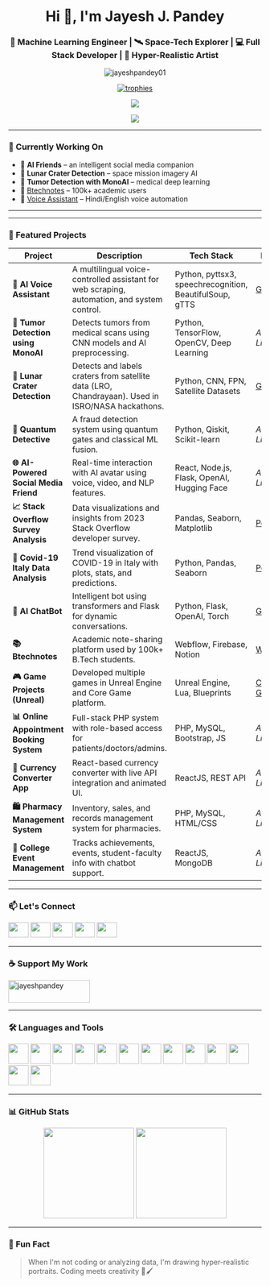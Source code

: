 <h1 align="center">Hi 👋, I'm Jayesh J. Pandey</h1>
<h3 align="center">🚀 Machine Learning Engineer | 🛰️ Space-Tech Explorer | 💻 Full Stack Developer | 🎨 Hyper-Realistic Artist</h3>

<p align="center">
  <img src="https://komarev.com/ghpvc/?username=jayeshpandey01&label=Profile%20views&color=0e75b6&style=flat" alt="jayeshpandey01" />
</p>

<p align="center">
  <a href="https://github.com/ryo-ma/github-profile-trophy">
    <img src="https://github-profile-trophy.vercel.app/?username=jayeshpandey01&theme=dracula&title=MultiLanguage,Commits,Repositories,Stars" alt="trophies"/>
  </a>
</p>

<p align="center">
  <img src="https://github-readme-streak-stats.herokuapp.com?user=jayeshpandey01&theme=tokyonight&hide_border=false" />
</p>

<p align="center">
  <a href="https://github.com/jayeshpandey01">
    <img src="https://github-profile-summary-cards.vercel.app/api/cards/profile-details?username=jayeshpandey01&theme=tokyonight" />
  </a>
</p>

---

### 🔭 Currently Working On

- 🤖 **AI Friends** – an intelligent social media companion  
- 🌌 **Lunar Crater Detection** – space mission imagery AI  
- 🧪 **Tumor Detection with MonoAI** – medical deep learning  
- 💼 [Btechnotes](https://msha.ke/btechnotes) – 100k+ academic users  
- 💬 [Voice Assistant](https://github.com/jayeshpandey01/voice-assistant) – Hindi/English voice automation  

---

---

### 📂 Featured Projects

| Project | Description | Tech Stack | Links |
|--------|-------------|------------|-------|
| **🤖 AI Voice Assistant** | A multilingual voice-controlled assistant for web scraping, automation, and system control. | Python, pyttsx3, speechrecognition, BeautifulSoup, gTTS | [GitHub](https://github.com/jayeshpandey01/voice-assistant) |
| **🧠 Tumor Detection using MonoAI** | Detects tumors from medical scans using CNN models and AI preprocessing. | Python, TensorFlow, OpenCV, Deep Learning | *Add Link* |
| **🌌 Lunar Crater Detection** | Detects and labels craters from satellite data (LRO, Chandrayaan). Used in ISRO/NASA hackathons. | Python, CNN, FPN, Satellite Datasets | [GitHub](https://github.com/jayeshpandey01/MOON) |
| **🧪 Quantum Detective** | A fraud detection system using quantum gates and classical ML fusion. | Python, Qiskit, Scikit-learn | *Add Link* |
| **🌐 AI-Powered Social Media Friend** | Real-time interaction with AI avatar using voice, video, and NLP features. | React, Node.js, Flask, OpenAI, Hugging Face | *Add Link* |
| **📈 Stack Overflow Survey Analysis** | Data visualizations and insights from 2023 Stack Overflow developer survey. | Pandas, Seaborn, Matplotlib | [Post](https://www.linkedin.com/posts/pandey-jayesh_dataanalysis-python-numpy-activity-7205986243480879106-RWr-/?utm_source=share&utm_medium=member_desktop) |
| **🦠 Covid-19 Italy Data Analysis** | Trend visualization of COVID-19 in Italy with plots, stats, and predictions. | Python, Pandas, Seaborn | [Post](https://www.linkedin.com/posts/pandey-jayesh_datascience-python-pandas-activity-7204573520100536321-H2sw/?utm_source=share&utm_medium=member_desktop) |
| **💬 AI ChatBot** | Intelligent bot using transformers and Flask for dynamic conversations. | Python, Flask, OpenAI, Torch | [GitHub](https://github.com/jayeshpandey01/ChatBot-main) |
| **📚 Btechnotes** | Academic note-sharing platform used by 100k+ B.Tech students. | Webflow, Firebase, Notion | [Website](https://msha.ke/btechnotes) |
| **🎮 Game Projects (Unreal)** | Developed multiple games in Unreal Engine and Core Game platform. | Unreal Engine, Lua, Blueprints | [Core Game](https://www.coregames.com/games/1ef8c6/dungeon-crawler) |
| **📊 Online Appointment Booking System** | Full-stack PHP system with role-based access for patients/doctors/admins. | PHP, MySQL, Bootstrap, JS | *Add Link* |
| **🧮 Currency Converter App** | React-based currency converter with live API integration and animated UI. | ReactJS, REST API | *Add Link* |
| **🛍️ Pharmacy Management System** | Inventory, sales, and records management system for pharmacies. | PHP, MySQL, HTML/CSS | *Add Link* |
| **📅 College Event Management** | Tracks achievements, events, student-faculty info with chatbot support. | ReactJS, MongoDB | *Add Link* |

---


### 📫 Let's Connect

<p align="left">
  <a href="https://twitter.com/pandey_jayesh_" target="_blank"><img src="https://raw.githubusercontent.com/rahuldkjain/github-profile-readme-generator/master/src/images/icons/Social/twitter.svg" height="30" width="40" /></a>
  <a href="https://linkedin.com/in/pandey-jayesh" target="_blank"><img src="https://raw.githubusercontent.com/rahuldkjain/github-profile-readme-generator/master/src/images/icons/Social/linked-in-alt.svg" height="30" width="40" /></a>
  <a href="https://kaggle.com/mickey2004" target="_blank"><img src="https://raw.githubusercontent.com/rahuldkjain/github-profile-readme-generator/master/src/images/icons/Social/kaggle.svg" height="30" width="40" /></a>
  <a href="https://instagram.com/pandey_jayesh_" target="_blank"><img src="https://raw.githubusercontent.com/rahuldkjain/github-profile-readme-generator/master/src/images/icons/Social/instagram.svg" height="30" width="40" /></a>
  <a href="https://auth.geeksforgeeks.org/user/jayeshpas66y" target="_blank"><img src="https://raw.githubusercontent.com/rahuldkjain/github-profile-readme-generator/master/src/images/icons/Social/geeks-for-geeks.svg" height="30" width="40" /></a>
</p>

---

### ☕ Support My Work

<p align="left">
  <a href="https://www.buymeacoffee.com/jayeshpandey" target="_blank">
    <img src="https://cdn.buymeacoffee.com/buttons/v2/default-yellow.png" height="45" width="162" alt="jayeshpandey" />
  </a>
</p>

---

### 🛠️ Languages and Tools

<p align="left">
  <img src="https://cdn.jsdelivr.net/gh/devicons/devicon/icons/python/python-original.svg" width="40" />
  <img src="https://cdn.jsdelivr.net/gh/devicons/devicon/icons/javascript/javascript-original.svg" width="40" />
  <img src="https://cdn.jsdelivr.net/gh/devicons/devicon/icons/react/react-original.svg" width="40" />
  <img src="https://cdn.jsdelivr.net/gh/devicons/devicon/icons/nodejs/nodejs-original.svg" width="40" />
  <img src="https://cdn.jsdelivr.net/gh/devicons/devicon/icons/html5/html5-original.svg" width="40" />
  <img src="https://cdn.jsdelivr.net/gh/devicons/devicon/icons/css3/css3-original.svg" width="40" />
  <img src="https://cdn.jsdelivr.net/gh/devicons/devicon/icons/mongodb/mongodb-original.svg" width="40" />
  <img src="https://cdn.jsdelivr.net/gh/devicons/devicon/icons/mysql/mysql-original-wordmark.svg" width="40" />
  <img src="https://cdn.jsdelivr.net/gh/devicons/devicon/icons/tensorflow/tensorflow-original.svg" width="40" />
  <img src="https://cdn.jsdelivr.net/gh/devicons/devicon/icons/pytorch/pytorch-original.svg" width="40" />
  <img src="https://cdn.jsdelivr.net/gh/devicons/devicon/icons/figma/figma-original.svg" width="40" />
  <img src="https://cdn.jsdelivr.net/gh/devicons/devicon/icons/cplusplus/cplusplus-original.svg" width="40" />
  <img src="https://cdn.jsdelivr.net/gh/devicons/devicon/icons/java/java-original.svg" width="40" />
</p>

---

### 📊 GitHub Stats

<div align="center">
  <img src="https://github-readme-stats.vercel.app/api?username=jayeshpandey01&show_icons=true&theme=dracula&count_private=true" height="180" />
  <img src="https://github-readme-stats.vercel.app/api/top-langs/?username=jayeshpandey01&layout=compact&theme=dracula" height="180" />
</div>

---

### 🎨 Fun Fact

> When I'm not coding or analyzing data, I'm drawing hyper-realistic portraits. Coding meets creativity 🧠🖌️
